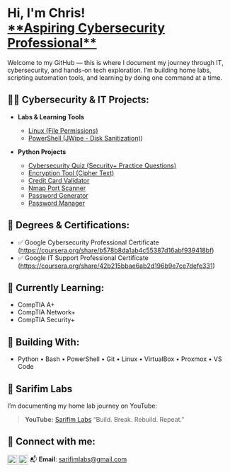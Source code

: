 <h1>Hi, I'm Chris! <br/><a href="https://www.linkedin.com/in/chris-graves-66999b1a4/">**Aspiring Cybersecurity Professional**</a></h1>
Welcome to my GitHub — this is where I document my journey through IT, cybersecurity, and hands-on tech exploration. I’m building home labs, scripting automation tools, and learning by doing one command at a time.

<h2>👨‍💻 Cybersecurity & IT Projects:</h2>

- <b>Labs & Learning Tools</b>
  - [Linux (File Permissions)](https://github.com/cybergravey/File-Permissions-in-Linux)
  - [PowerShell (JWipe - Disk Sanitization)](https://github.com/cybergravey/ActiveDirectoryLab))

- <b>Python Projects</b>
  - [Cybersecurity Quiz (Security+ Practice Questions)](https://github.com/cybergravey/python-projects/blob/main/Quiz_Cybersecurity/main.py)
  - [Encryption Tool (Cipher Text)](https://github.com/cybergravey/python-projects/blob/main/encryption_tool/main.py)
  - [Credit Card Validator](https://github.com/cybergravey/python-projects/blob/main/credit_card_validator/main.py)
  - [Nmap Port Scanner](https://github.com/cybergravey/python-projects/blob/main/nmap_portscanner/main.py)
  - [Password Generator](https://github.com/cybergravey/python-projects/blob/main/password_generator/main.py)
  - [Password Manager](https://github.com/cybergravey/python-projects/blob/main/password_manager/main.py)

<h2>🔖 Degrees & Certifications:</h2>

- ✅ Google Cybersecurity Professional Certificate (https://coursera.org/share/b578b8da1ab4c55387d16abf939418bf)
- ✅ Google IT Support Professional Certificate (https://coursera.org/share/42b215bbae6ab2d196b9e7ce7defe331)

<h2>📝 Currently Learning:</h2>

- CompTIA A+
- CompTIA Network+
- CompTIA Security+

<h2>🧠 Building With:</h2>

- Python • Bash • PowerShell • Git • Linux • VirtualBox • Proxmox • VS Code

<h2>🧪 Sarifim Labs</h2>

I’m documenting my home lab journey on YouTube:
> **YouTube:** [Sarifim Labs](https://www.youtube.com/@SarifimLabs)
> “Build. Break. Rebuild. Repeat.”

<h2>🤳 Connect with me:</h2>

[<img align="left" alt="JoshMadakor | Twitter" width="22px" src="https://cdn.jsdelivr.net/npm/simple-icons@v3/icons/twitter.svg" />][twitter]
[<img align="left" alt="JoshMadakor | LinkedIn" width="22px" src="https://cdn.jsdelivr.net/npm/simple-icons@v3/icons/linkedin.svg" />][linkedin]

[twitter]: (https://x.com/sarifimlabs)
[linkedin]: (www.linkedin.com/in/chris-graves-66999b1a4)

📬 **Email**: sarifimlabs@gmail.com



<!--
**cybergravey/cybergravey** is a ✨ _special_ ✨ repository because its `README.md` (this file) appears on your GitHub profile.

Here are some ideas to get you started:

- 🔭 I’m currently working on ...
- 🌱 I’m currently learning ...
- 👯 I’m looking to collaborate on ...
- 🤔 I’m looking for help with ...
- 💬 Ask me about ...
- 📫 How to reach me: ...
- 😄 Pronouns: ...
- ⚡ Fun fact: ...
-->
